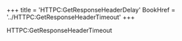 +++
title = 'HTTPC:GetResponseHeaderDelay'
BookHref = '../HTTPC:GetResponseHeaderTimeout'
+++

HTTPC:GetResponseHeaderTimeout
